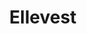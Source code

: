 ---
facebook: https://facebook.com/ellevesting
instagram: https://instagram.com/ellevest
linkedin: https://linkedin.com/company/ellevest
logohandle: ellevest
sort: ellevest
title: Ellevest
twitter: https://x.com/ellevest
website: https://www.ellevest.com/
---